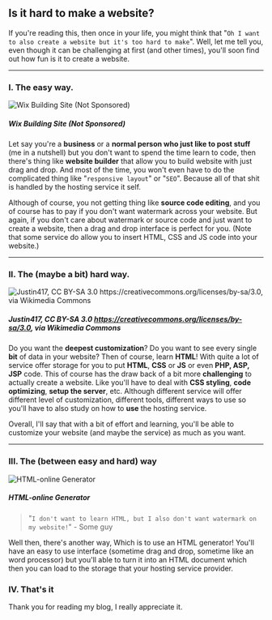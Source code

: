 <!--
# This is for the Python script
TITLE: Is it hard to make a website?
PREVIEW: If you're reading this, then once in your life, you might think that "Oh I want to also create a web
CREATED_ON: 2021-07-29
-->
## Is it hard to make a website?

If you're reading this, then once in your life, you might think that "`Oh I want to also create a website but it's too hard to make`". Well, let me tell you, even though it can be challenging at first (and other times), you'll soon find out how fun is it to create a website.

---

### I. The easy way.

![Wix Building Site (Not Sponsored)](https://i.ibb.co/SxdCm35/image-1.png)
##### *Wix Building Site (Not Sponsored)*

Let say you're a **business** or a **normal person who just like to post stuff** (me in a nutshell) but you don't want to spend the time learn to code, then there's thing like **website builder** that allow you to build website with just drag and drop. And most of the time, you won't even have to do the complicated thing like "`responsive layout`" or "`SEO`". Because all of that shit is handled by the hosting service it self.

Although of course, you not getting thing like **source code editing**, and you of course has to pay if you don't want watermark across your website. But again, if you don't care about watermark or source code and just want to create a website, then a drag and drop interface is perfect for you. (Note that some service do allow you to insert HTML, CSS and JS code into your website.)

---

### II. The (maybe a bit) hard way.

![Justin417, CC BY-SA 3.0 <https://creativecommons.org/licenses/by-sa/3.0>, via Wikimedia Commons](https://upload.wikimedia.org/wikipedia/commons/3/37/HTML_Code.png)

##### *Justin417, CC BY-SA 3.0 <https://creativecommons.org/licenses/by-sa/3.0>, via Wikimedia Commons*

Do you want the **deepest customization**? Do you want to see every single **bit** of data in your website? Then of course, learn **HTML**! With quite a lot of service offer storage for you to put **HTML**, **CSS** or **JS** or even **PHP, ASP, JSP** code. This of course has the draw back of a bit more **challenging** to actually create a website. Like you'll have to deal with **CSS styling**, **code optimizing**, **setup the server**, etc. Although different service will offer different level of customization, different tools, different ways to use so you'll have to also study on how to **use** the hosting service.

Overall, I'll say that with a bit of effort and learning, you'll be able to customize your website (and maybe the service) as much as you want.

---

### III. The (between easy and hard) way

![HTML-online Generator](https://i.ibb.co/3psMSSV/12test.png)

##### *HTML-online Generator*

> "`I don't want to learn HTML, but I also don't want watermark on my website!`" - Some guy

Well then, there's another way, Which is to use an HTML generator! You'll have an easy to use interface (sometime drag and drop, sometime like an word processor) but you'll able to turn it into an HTML document which then you can load to the storage that your hosting service provider.

### IV. That's it

Thank you for reading my blog, I really appreciate it.